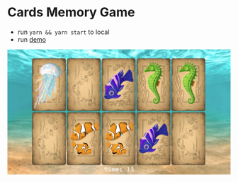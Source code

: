 # Cards Memory Game

- run `yarn && yarn start` to local
- run [demo](https://cdroma.ru/cards-memory-game/)

![demo_img](./image.jpg)